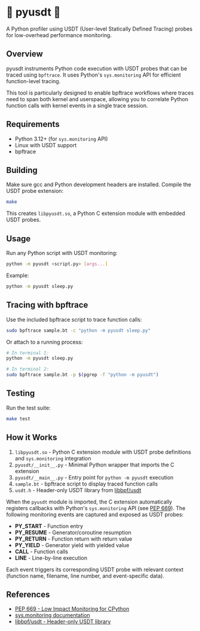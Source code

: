 # 🐍 pyusdt 🐝

A Python profiler using USDT (User-level Statically Defined Tracing) probes for low-overhead performance monitoring.

## Overview

pyusdt instruments Python code execution with USDT probes that can be traced using `bpftrace`. It uses Python's `sys.monitoring` API for efficient function-level tracing.

This tool is particularly designed to enable bpftrace workflows where traces need to span both kernel and userspace, allowing you to correlate Python function calls with kernel events in a single trace session.

## Requirements

- Python 3.12+ (for `sys.monitoring` API)
- Linux with USDT support
- bpftrace

## Building

Make sure gcc and Python development headers are installed.
Compile the USDT probe extension:

```bash
make
```

This creates `libpyusdt.so`, a Python C extension module with embedded USDT probes.

## Usage

Run any Python script with USDT monitoring:

```bash
python -m pyusdt <script.py> [args...]
```

Example:

```bash
python -m pyusdt sleep.py
```

## Tracing with bpftrace

Use the included bpftrace script to trace function calls:

```bash
sudo bpftrace sample.bt -c "python -m pyusdt sleep.py"
```

Or attach to a running process:

```bash
# In terminal 1:
python -m pyusdt sleep.py

# In terminal 2:
sudo bpftrace sample.bt -p $(pgrep -f "python -m pyusdt")
```

## Testing

Run the test suite:

```bash
make test
```

## How it Works

1. `libpyusdt.so` - Python C extension module with USDT probe definitions and `sys.monitoring` integration
2. `pyusdt/__init__.py` - Minimal Python wrapper that imports the C extension
3. `pyusdt/__main__.py` - Entry point for `python -m pyusdt` execution
4. `sample.bt` - bpftrace script to display traced function calls
5. `usdt.h` - Header-only USDT library from [libbpf/usdt](https://github.com/libbpf/usdt)

When the `pyusdt` module is imported, the C extension automatically registers callbacks with Python's `sys.monitoring` API (see [PEP 669](https://peps.python.org/pep-0669/)). The following monitoring events are captured and exposed as USDT probes:

- **PY_START** - Function entry
- **PY_RESUME** - Generator/coroutine resumption
- **PY_RETURN** - Function return with return value
- **PY_YIELD** - Generator yield with yielded value
- **CALL** - Function calls
- **LINE** - Line-by-line execution

Each event triggers its corresponding USDT probe with relevant context (function name, filename, line number, and event-specific data).

## References

- [PEP 669 - Low Impact Monitoring for CPython](https://peps.python.org/pep-0669/)
- [sys.monitoring documentation](https://docs.python.org/3/library/sys.monitoring.html)
- [libbpf/usdt - Header-only USDT library](https://github.com/libbpf/usdt)
